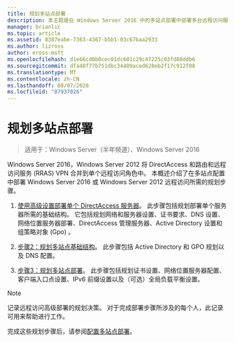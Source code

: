 ```yaml
---
title: 规划多站点部署
description: 本主题是在 Windows Server 2016 中的多站点部署中部署多台远程访问服务器指南的一部分。
manager: brianlic
ms.topic: article
ms.assetid: 8387eabe-7363-4367-b5b1-03c67baa2933
ms.author: lizross
author: eross-msft
ms.openlocfilehash: d1e66cd0b0cec01dc601c29c47225c03fd88ddb6
ms.sourcegitcommit: dfa48f77b751dbc34409aced628eb2f17c912f08
ms.translationtype: MT
ms.contentlocale: zh-CN
ms.lasthandoff: 08/07/2020
ms.locfileid: "87937026"
---
```

# <a name="plan-a-multisite-deployment"></a>规划多站点部署

>适用于：Windows Server（半年频道）、Windows Server 2016

 Windows Server 2016，Windows Server 2012 将 DirectAccess 和路由和远程访问服务 (RRAS) VPN 合并到单个远程访问角色中。 本概述介绍了在多站点配置中部署 Windows Server 2016 或 Windows Server 2012 远程访问所需的规划步骤。

1.  [使用高级设置部署单个 DirectAccess 服务器](/previous-versions/windows/it-pro/windows-server-2012-R2-and-2012/hh831436(v=ws.11))。 此步骤包括规划部署单个服务器所需的基础结构。 它包括规划网络和服务器设置、证书要求、DNS 设置、网络位置服务器部署、DirectAccess 管理服务器、Active Directory 设置和组策略对象 (Gpo) 。

2.  [步骤2：规划多站点基础结构](Step-2-Plan-the-Multisite-Infrastructure.md)。 此步骤包括 Active Directory 和 GPO 规划以及 DNS 配置。

3.  [步骤3：规划多站点部署](Step-3-Plan-the-Multisite-Deployment.md)。 此步骤包括规划证书设置、网络位置服务器配置、客户端入口点设置、IPv6 前缀设置以及（可选）全局负载平衡设置。

> [!NOTE]
> 记录远程访问高级部署的规划决策。 对于完成部署步骤所涉及的每个人，此记录可用来帮助进行工作。

完成这些规划步骤后，请参阅[配置多站点部署](../configure/Configure-a-Multisite-Deployment.md)。

